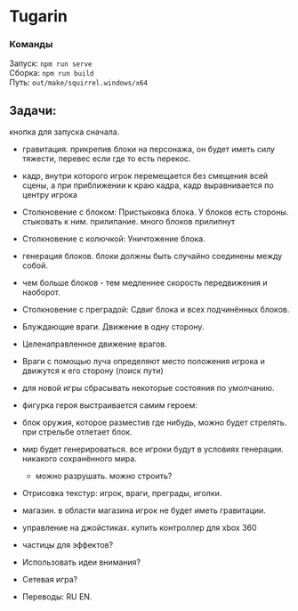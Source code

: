 # Tugarin

### Команды
Запуск: `npm run serve`  
Сборка: `npm run build`  
Путь: `out/make/squirrel.windows/x64`

## Задачи:

кнопка для запуска сначала.

* гравитация. прикрепив блоки на персонажа, он будет иметь силу тяжести, перевес если где то есть перекос.
* кадр, внутри которого игрок перемещается без смещения всей сцены, а при приближении к краю кадра, кадр выравнивается
по центру игрока

* Столкновение с блоком: Пристыковка блока. У блоков есть стороны. стыковать к ним. прилипание. много блоков прилипнут
* Столкновение с колючкой: Уничтожение блока.

* генерация блоков. блоки должны быть случайно соединены между собой.

* чем больше блоков - тем медленнее скорость передвижения и наоборот.

* Столкновение с преградой: Сдвиг блока и всех подчинённых блоков.

* Блуждающие враги. Движение в одну сторону.
* Целенаправленное движение врагов.
* Враги с помощью луча определяют место положения игрока и движутся к его сторону (поиск пути)

* для новой игры сбрасывать некоторые состояния по умолчанию.

* фигурка героя выстраивается самим героем:
* блок оружия, которое разместив где нибудь, можно будет стрелять. при стрельбе отлетает блок.
* мир будет генерироваться. все игроки будут в условиях генерации. никакого сохранённого мира.
    * можно разрушать. можно строить?

* Отрисовка текстур: игрок, враги, преграды, иголки.

* магазин. в области магазина игрок не будет иметь гравитации.

* управление на джойстиках. купить контроллер для xbox 360

* частицы для эффектов?

* Использовать идеи внимания?
* Сетевая игра?

* Переводы: RU EN.
